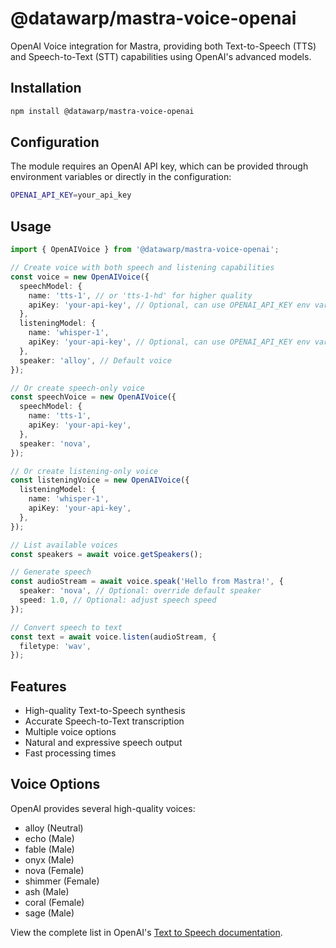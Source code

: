 # @datawarp/mastra-voice-openai

OpenAI Voice integration for Mastra, providing both Text-to-Speech (TTS) and Speech-to-Text (STT) capabilities using OpenAI's advanced models.

## Installation

```bash
npm install @datawarp/mastra-voice-openai
```

## Configuration

The module requires an OpenAI API key, which can be provided through environment variables or directly in the configuration:

```bash
OPENAI_API_KEY=your_api_key
```

## Usage

```typescript
import { OpenAIVoice } from '@datawarp/mastra-voice-openai';

// Create voice with both speech and listening capabilities
const voice = new OpenAIVoice({
  speechModel: {
    name: 'tts-1', // or 'tts-1-hd' for higher quality
    apiKey: 'your-api-key', // Optional, can use OPENAI_API_KEY env var
  },
  listeningModel: {
    name: 'whisper-1',
    apiKey: 'your-api-key', // Optional, can use OPENAI_API_KEY env var
  },
  speaker: 'alloy', // Default voice
});

// Or create speech-only voice
const speechVoice = new OpenAIVoice({
  speechModel: {
    name: 'tts-1',
    apiKey: 'your-api-key',
  },
  speaker: 'nova',
});

// Or create listening-only voice
const listeningVoice = new OpenAIVoice({
  listeningModel: {
    name: 'whisper-1',
    apiKey: 'your-api-key',
  },
});

// List available voices
const speakers = await voice.getSpeakers();

// Generate speech
const audioStream = await voice.speak('Hello from Mastra!', {
  speaker: 'nova', // Optional: override default speaker
  speed: 1.0, // Optional: adjust speech speed
});

// Convert speech to text
const text = await voice.listen(audioStream, {
  filetype: 'wav',
});
```

## Features

- High-quality Text-to-Speech synthesis
- Accurate Speech-to-Text transcription
- Multiple voice options
- Natural and expressive speech output
- Fast processing times

## Voice Options

OpenAI provides several high-quality voices:

- alloy (Neutral)
- echo (Male)
- fable (Male)
- onyx (Male)
- nova (Female)
- shimmer (Female)
- ash (Male)
- coral (Female)
- sage (Male)

View the complete list in OpenAI's [Text to Speech documentation](https://platform.openai.com/docs/guides/text-to-speech).
